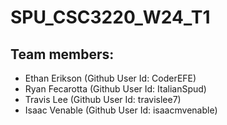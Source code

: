 # SPU_CSC3220_W24_T1
## Team members:
- Ethan Erikson (Github User Id: CoderEFE)
- Ryan Fecarotta (Github User Id: ItalianSpud)
- Travis Lee (Github User Id: travislee7)
- Isaac Venable (Github User Id: isaacmvenable)
